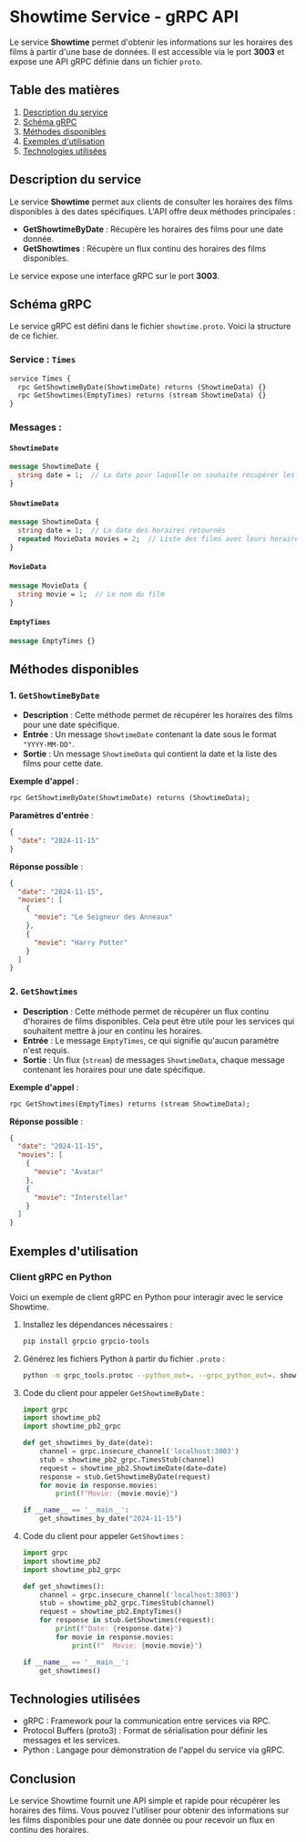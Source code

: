 # Showtime Service - gRPC API

Le service **Showtime** permet d'obtenir les informations sur les horaires des films à partir d'une base de données. Il
est accessible via le port **3003** et expose une API gRPC définie dans un fichier `proto`.

## Table des matières

1. [Description du service](#description-du-service)
2. [Schéma gRPC](#schéma-grpc)
3. [Méthodes disponibles](#méthodes-disponibles)
4. [Exemples d'utilisation](#exemples-dutilisation)
5. [Technologies utilisées](#technologies-utilisées)

## Description du service

Le service **Showtime** permet aux clients de consulter les horaires des films disponibles à des dates spécifiques.
L'API offre deux méthodes principales :

- **GetShowtimeByDate** : Récupère les horaires des films pour une date donnée.
- **GetShowtimes** : Récupère un flux continu des horaires des films disponibles.

Le service expose une interface gRPC sur le port **3003**.

## Schéma gRPC

Le service gRPC est défini dans le fichier `showtime.proto`. Voici la structure de ce fichier.

### Service : `Times`

```proto
service Times {
  rpc GetShowtimeByDate(ShowtimeDate) returns (ShowtimeData) {}
  rpc GetShowtimes(EmptyTimes) returns (stream ShowtimeData) {}
}
```

### Messages :

#### `ShowtimeDate`

```proto
message ShowtimeDate {
  string date = 1;  // La date pour laquelle on souhaite récupérer les horaires (format : "YYYY-MM-DD")
}
```

#### `ShowtimeData`

```proto
message ShowtimeData {
  string date = 1;  // La date des horaires retournés
  repeated MovieData movies = 2;  // Liste des films avec leurs horaires
}
```

#### `MovieData`

```proto
message MovieData {
  string movie = 1;  // Le nom du film
}
```

#### `EmptyTimes`

```proto
message EmptyTimes {}
```

## Méthodes disponibles

### 1. `GetShowtimeByDate`

- **Description** : Cette méthode permet de récupérer les horaires des films pour une date spécifique.
- **Entrée** : Un message `ShowtimeDate` contenant la date sous le format `"YYYY-MM-DD"`.
- **Sortie** : Un message `ShowtimeData` qui contient la date et la liste des films pour cette date.

**Exemple d'appel** :

```proto
rpc GetShowtimeByDate(ShowtimeDate) returns (ShowtimeData);
```

**Paramètres d'entrée** :

```json
{
  "date": "2024-11-15"
}
```

**Réponse possible** :

```json
{
  "date": "2024-11-15",
  "movies": [
    {
      "movie": "Le Seigneur des Anneaux"
    },
    {
      "movie": "Harry Potter"
    }
  ]
}
```

### 2. `GetShowtimes`

- **Description** : Cette méthode permet de récupérer un flux continu d'horaires de films disponibles. Cela peut être
  utile pour les services qui souhaitent mettre à jour en continu les horaires.
- **Entrée** : Le message `EmptyTimes`, ce qui signifie qu'aucun paramètre n'est requis.
- **Sortie** : Un flux (`stream`) de messages `ShowtimeData`, chaque message contenant les horaires pour une date
  spécifique.

**Exemple d'appel** :

```proto
rpc GetShowtimes(EmptyTimes) returns (stream ShowtimeData);
```

**Réponse possible** :

```json
{
  "date": "2024-11-15",
  "movies": [
    {
      "movie": "Avatar"
    },
    {
      "movie": "Interstellar"
    }
  ]
}
```

## Exemples d'utilisation

### Client gRPC en Python

Voici un exemple de client gRPC en Python pour interagir avec le service Showtime.

1. Installez les dépendances nécessaires :
   ```bash
   pip install grpcio grpcio-tools
   ```

2. Générez les fichiers Python à partir du fichier `.proto` :
   ```bash
   python -m grpc_tools.protoc --python_out=. --grpc_python_out=. showtime.proto
   ```

3. Code du client pour appeler `GetShowtimeByDate` :
   ```python
   import grpc
   import showtime_pb2
   import showtime_pb2_grpc

   def get_showtimes_by_date(date):
       channel = grpc.insecure_channel('localhost:3003')
       stub = showtime_pb2_grpc.TimesStub(channel)
       request = showtime_pb2.ShowtimeDate(date=date)
       response = stub.GetShowtimeByDate(request)
       for movie in response.movies:
           print(f"Movie: {movie.movie}")

   if __name__ == '__main__':
       get_showtimes_by_date("2024-11-15")
   ```

4. Code du client pour appeler `GetShowtimes` :
   ```python
   import grpc
   import showtime_pb2
   import showtime_pb2_grpc

   def get_showtimes():
       channel = grpc.insecure_channel('localhost:3003')
       stub = showtime_pb2_grpc.TimesStub(channel)
       request = showtime_pb2.EmptyTimes()
       for response in stub.GetShowtimes(request):
           print(f"Date: {response.date}")
           for movie in response.movies:
               print(f"  Movie: {movie.movie}")

   if __name__ == '__main__':
       get_showtimes()
   ```

## Technologies utilisées

- gRPC : Framework pour la communication entre services via RPC.
- Protocol Buffers (proto3) : Format de sérialisation pour définir les messages et les services.
- Python : Langage pour démonstration de l'appel du service via gRPC.

## Conclusion

Le service Showtime fournit une API simple et rapide pour récupérer les horaires des films. Vous pouvez l'utiliser pour
obtenir des informations sur les films disponibles pour une date donnée ou pour recevoir un flux en continu des
horaires.